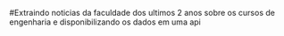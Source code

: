 #Extraindo noticias da faculdade dos ultimos 2 anos sobre os cursos de engenharia e disponibilizando os dados em uma api
